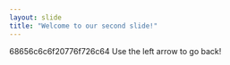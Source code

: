 ```yaml
---
layout: slide
title: "Welcome to our second slide!"
---
```

68656c6c6f20776f726c64
Use the left arrow to go back!
